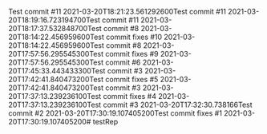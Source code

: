 Test commit #11 2021-03-20T18:21:23.561292600Test commit #11 2021-03-20T18:19:16.723194700Test commit #11 2021-03-20T18:17:37.532848700Test commit #8 2021-03-20T18:14:22.456959600Test commit fixes #10 2021-03-20T18:14:22.456959600Test commit #8 2021-03-20T17:57:56.295545300Test commit fixes #9 2021-03-20T17:57:56.295545300Test commit #6 2021-03-20T17:45:33.443433300Test commit #3 2021-03-20T17:42:41.840473200Test commit fixes #5 2021-03-20T17:42:41.840473200Test commit #3 2021-03-20T17:37:13.239236100Test commit fixes #4 2021-03-20T17:37:13.239236100Test commit #3 2021-03-20T17:32:30.738166Test commit #2 2021-03-20T17:30:19.107405200Test commit fixes #1 2021-03-20T17:30:19.107405200# testRep
